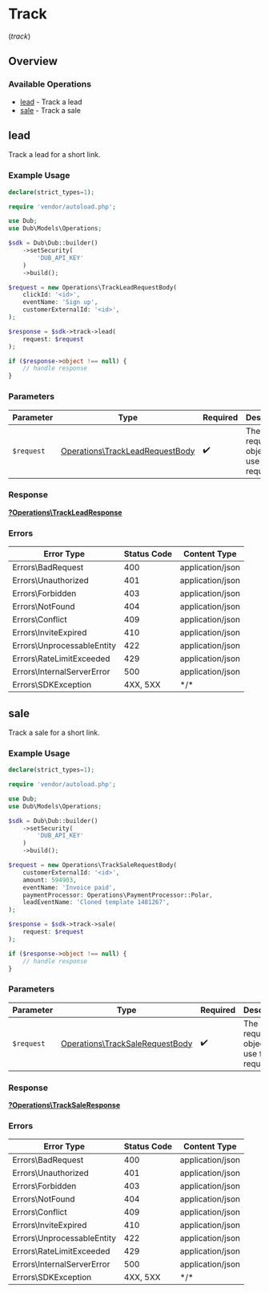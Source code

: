 # Track
(*track*)

## Overview

### Available Operations

* [lead](#lead) - Track a lead
* [sale](#sale) - Track a sale

## lead

Track a lead for a short link.

### Example Usage

```php
declare(strict_types=1);

require 'vendor/autoload.php';

use Dub;
use Dub\Models\Operations;

$sdk = Dub\Dub::builder()
    ->setSecurity(
        'DUB_API_KEY'
    )
    ->build();

$request = new Operations\TrackLeadRequestBody(
    clickId: '<id>',
    eventName: 'Sign up',
    customerExternalId: '<id>',
);

$response = $sdk->track->lead(
    request: $request
);

if ($response->object !== null) {
    // handle response
}
```

### Parameters

| Parameter                                                                          | Type                                                                               | Required                                                                           | Description                                                                        |
| ---------------------------------------------------------------------------------- | ---------------------------------------------------------------------------------- | ---------------------------------------------------------------------------------- | ---------------------------------------------------------------------------------- |
| `$request`                                                                         | [Operations\TrackLeadRequestBody](../../Models/Operations/TrackLeadRequestBody.md) | :heavy_check_mark:                                                                 | The request object to use for the request.                                         |

### Response

**[?Operations\TrackLeadResponse](../../Models/Operations/TrackLeadResponse.md)**

### Errors

| Error Type                 | Status Code                | Content Type               |
| -------------------------- | -------------------------- | -------------------------- |
| Errors\BadRequest          | 400                        | application/json           |
| Errors\Unauthorized        | 401                        | application/json           |
| Errors\Forbidden           | 403                        | application/json           |
| Errors\NotFound            | 404                        | application/json           |
| Errors\Conflict            | 409                        | application/json           |
| Errors\InviteExpired       | 410                        | application/json           |
| Errors\UnprocessableEntity | 422                        | application/json           |
| Errors\RateLimitExceeded   | 429                        | application/json           |
| Errors\InternalServerError | 500                        | application/json           |
| Errors\SDKException        | 4XX, 5XX                   | \*/\*                      |

## sale

Track a sale for a short link.

### Example Usage

```php
declare(strict_types=1);

require 'vendor/autoload.php';

use Dub;
use Dub\Models\Operations;

$sdk = Dub\Dub::builder()
    ->setSecurity(
        'DUB_API_KEY'
    )
    ->build();

$request = new Operations\TrackSaleRequestBody(
    customerExternalId: '<id>',
    amount: 594903,
    eventName: 'Invoice paid',
    paymentProcessor: Operations\PaymentProcessor::Polar,
    leadEventName: 'Cloned template 1481267',
);

$response = $sdk->track->sale(
    request: $request
);

if ($response->object !== null) {
    // handle response
}
```

### Parameters

| Parameter                                                                          | Type                                                                               | Required                                                                           | Description                                                                        |
| ---------------------------------------------------------------------------------- | ---------------------------------------------------------------------------------- | ---------------------------------------------------------------------------------- | ---------------------------------------------------------------------------------- |
| `$request`                                                                         | [Operations\TrackSaleRequestBody](../../Models/Operations/TrackSaleRequestBody.md) | :heavy_check_mark:                                                                 | The request object to use for the request.                                         |

### Response

**[?Operations\TrackSaleResponse](../../Models/Operations/TrackSaleResponse.md)**

### Errors

| Error Type                 | Status Code                | Content Type               |
| -------------------------- | -------------------------- | -------------------------- |
| Errors\BadRequest          | 400                        | application/json           |
| Errors\Unauthorized        | 401                        | application/json           |
| Errors\Forbidden           | 403                        | application/json           |
| Errors\NotFound            | 404                        | application/json           |
| Errors\Conflict            | 409                        | application/json           |
| Errors\InviteExpired       | 410                        | application/json           |
| Errors\UnprocessableEntity | 422                        | application/json           |
| Errors\RateLimitExceeded   | 429                        | application/json           |
| Errors\InternalServerError | 500                        | application/json           |
| Errors\SDKException        | 4XX, 5XX                   | \*/\*                      |